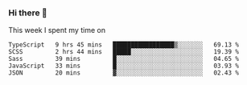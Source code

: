 ### Hi there 👋

<!--
**qiruohan/qiruohan** is a ✨ _special_ ✨ repository because its `README.md` (this file) appears on your GitHub profile.

Here are some ideas to get you started:

- 🔭 I’m currently working on ...
- 🌱 I’m currently learning ...
- 👯 I’m looking to collaborate on ...
- 🤔 I’m looking for help with ...
- 💬 Ask me about ...
- 📫 How to reach me: ...
- 😄 Pronouns: ...
- ⚡ Fun fact: ...
-->

This week I spent my time on 
<!--START_SECTION:waka-->
```text
TypeScript   9 hrs 45 mins   █████████████████▒░░░░░░░   69.13 % 
SCSS         2 hrs 44 mins   █████░░░░░░░░░░░░░░░░░░░░   19.39 % 
Sass         39 mins         █░░░░░░░░░░░░░░░░░░░░░░░░   04.65 % 
JavaScript   33 mins         █░░░░░░░░░░░░░░░░░░░░░░░░   03.93 % 
JSON         20 mins         ▓░░░░░░░░░░░░░░░░░░░░░░░░   02.43 % 
```
<!--END_SECTION:waka-->
